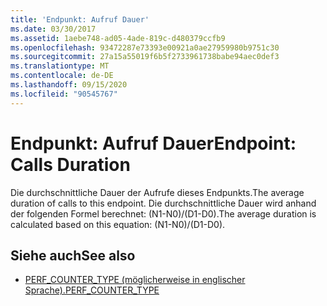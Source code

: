 ```yaml
---
title: 'Endpunkt: Aufruf Dauer'
ms.date: 03/30/2017
ms.assetid: 1aebe748-ad05-4ade-819c-d480379ccfb9
ms.openlocfilehash: 93472287e73393e00921a0ae27959980b9751c30
ms.sourcegitcommit: 27a15a55019f6b5f2733961738babe94aec0def3
ms.translationtype: MT
ms.contentlocale: de-DE
ms.lasthandoff: 09/15/2020
ms.locfileid: "90545767"
---
```

# <a name="endpoint-calls-duration"></a><span data-ttu-id="07df9-102">Endpunkt: Aufruf Dauer</span><span class="sxs-lookup"><span data-stu-id="07df9-102">Endpoint: Calls Duration</span></span>
<span data-ttu-id="07df9-103">Die durchschnittliche Dauer der Aufrufe dieses Endpunkts.</span><span class="sxs-lookup"><span data-stu-id="07df9-103">The average duration of calls to this endpoint.</span></span>  <span data-ttu-id="07df9-104">Die durchschnittliche Dauer wird anhand der folgenden Formel berechnet: (N1-N0)/(D1-D0).</span><span class="sxs-lookup"><span data-stu-id="07df9-104">The average duration is calculated based on this equation: (N1-N0)/(D1-D0).</span></span>  
  
## <a name="see-also"></a><span data-ttu-id="07df9-105">Siehe auch</span><span class="sxs-lookup"><span data-stu-id="07df9-105">See also</span></span>

- <span data-ttu-id="07df9-106">[PERF_COUNTER_TYPE (möglicherweise in englischer Sprache).](/previous-versions/windows/it-pro/windows-server-2003/cc740048(v=ws.10))</span><span class="sxs-lookup"><span data-stu-id="07df9-106">[PERF_COUNTER_TYPE](/previous-versions/windows/it-pro/windows-server-2003/cc740048(v=ws.10))</span></span>
